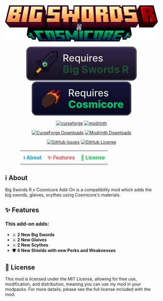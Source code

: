 ![Big Swords R x Cosmicore Logo](https://github.com/Starexify/BigSwordsRxCosmicore/blob/1.21-neo/src/main/resources/bsrxcc_logo.png?raw=true)

<p align="center">
  <a href="https://github.com/Starexify/BigSwordsR"><img alt="badge name" src="https://raw.githubusercontent.com/Starexify/Starexify/f1d90441667433dd320547d635543e1773e8263e/resources/Minecraft/Desc/requires/big-swords-r/cozy_vector.svg"></a>
  <a href="https://github.com/Starexify/Cosmicore"><img alt="badge name" src="https://raw.githubusercontent.com/Starexify/Starexify/f1d90441667433dd320547d635543e1773e8263e/resources/Minecraft/Desc/requires/cosmicore/cozy_vector.svg"></a>
</p>

<p align="center">
  <a href="https://www.curseforge.com/minecraft/mc-mods/bsrxcc"><img alt="curseforge" height="56" src="https://cdn.jsdelivr.net/npm/@intergrav/devins-badges@3/assets/cozy/available/curseforge_vector.svg"></a>
  <a href="https://modrinth.com/mod/bsrxcc"><img alt="modrinth" height="56" src="https://cdn.jsdelivr.net/npm/@intergrav/devins-badges@3/assets/cozy/available/modrinth_vector.svg"></a>
</p>

<p align="center">
  <a href="https://www.curseforge.com/minecraft/mc-mods/bsrxcc"><img alt="CurseForge Downloads" src="https://img.shields.io/curseforge/dt/1144559?style=for-the-badge&logo=curseforge&color=96000C"></a>
  <a href="https://modrinth.com/mod/bsrxcc"><img alt="Modrinth Downloads" src="https://img.shields.io/modrinth/dt/EIVp5T0t?style=for-the-badge&logo=modrinth&color=96000C"></a>
</p>

<p align="center">
  <a href="https://github.com/Starexify/BigSwordsRxCosmicore/issues"><img alt="GitHub Issues" src="https://img.shields.io/github/issues/Starexify/BigSwordsRxCosmicore?style=for-the-badge&color=96000C"></a>
  <a href="https://github.com/Starexify/BigSwordsRxCosmicore/blob/main/LICENSE"><img alt="GitHub License" src="https://img.shields.io/github/license/Starexify/BigSwordsRxCosmicore?style=for-the-badge&color=96000C"></a>
</p>


<table align="center" style="border-collapse: collapse; margin: 20px auto; width: 80%;">
  <tr>
    <td align="center" style="border: none; padding: 10px;">
      <a href="#%E2%84%B9%EF%B8%8F-about" style="text-decoration: none; color: #00A7E1; font-size: 1.2em; font-weight: bold; transition: color 0.3s ease;">
        ℹ️ About 
      </a>
    </td>
    <td align="center" style="border: none; padding: 10px;">
      <a href="#-features" style="text-decoration: none; color: #FF4F58; font-size: 1.2em; font-weight: bold; transition: color 0.3s ease;">
        ✨ Features
      </a>
    </td>
    <td align="center" style="border: none; padding: 10px;">
      <a href="#-license" style="text-decoration: none; color: #00CC44; font-size: 1.2em; font-weight: bold; transition: color 0.3s ease;">
        📜 License
      </a>
    </td>
  </tr>
</table>


## ℹ️ About

Big Swords R x Cosmicore Add-On is a compatibility mod which adds the big swords, glaives, scythes using Cosmicore's materials.


## ✨ Features

### **This add-on adds:**
- ⚔️️ **2 New Big Swords**
- ⚔️️ **2 New Glaives**
- ⚔️️ **2 New Scythes**
- 🛡️ **4 New Shields with new Perks and Weaknesses**


## 📜 License

This mod is licensed under the MIT License, allowing for free use, modification, and distribution, meaning you can use my mod in your modpacks. For more details, please see the full license included with the mod.
